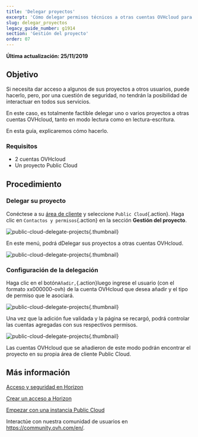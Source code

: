```yaml
---
title: 'Delegar proyectos'
excerpt: 'Cómo delegar permisos técnicos a otras cuentas OVHcloud para un proyecto Public Cloud'
slug: delegar_proyectos
legacy_guide_number: g1914
section: 'Gestión del proyecto'
order: 07
---
```


**Última actualización: 25/11/2019**
 
## Objetivo

Si necesita dar acceso a algunos de sus proyectos a otros usuarios, puede hacerlo, pero, por una cuestión de seguridad, no tendrán la posibilidad de interactuar en todos sus servicios. 

En este caso, es totalmente factible delegar uno o varios proyectos a otras cuentas OVHcloud, tanto en modo lectura como en lectura-escritura.

En esta guía, explicaremos cómo hacerlo.


### Requisitos

- 2 cuentas OVHcloud
- Un proyecto Public Cloud


## Procedimiento 

### Delegar su proyecto

Conéctese a su [área de cliente](https://ca.ovh.com/auth/?action=gotomanager&from=https://www.ovh.com/world/&ovhSubsidiary=ws) y seleccione `Public Cloud`{.action}. Haga clic en `Contactos y permisos`{.action} en la sección **Gestión del proyecto**.


![public-cloud-delegate-projects](images/pcidelegateprojects1.png){.thumbnail}

En este menú, podrá dDelegar sus proyectos a otras cuentas OVHcloud.


![public-cloud-delegate-projects](images/pcidelegateprojects2.png){.thumbnail}

### Configuración de la delegación

Haga clic en el botón`Añadir,`{.action}luego ingrese el usuario (con el formato xx000000-ovh) de la cuenta OVHcloud que desea añadir y el tipo de permiso que le asociará.

![public-cloud-delegate-projects](images/pcidelegateprojects3.png){.thumbnail}

Una vez que la adición fue validada y la página se recargó, podrá controlar las cuentas agregadas con sus respectivos permisos.

![public-cloud-delegate-projects](images/pcidelegateprojects4.png){.thumbnail}

Las cuentas OVHcloud que se añadieron de este modo podrán encontrar el proyecto en su propia área de cliente Public Cloud.

## Más información

[Acceso y seguridad en Horizon](../acceso_y_seguridad_en_horizon//)

[Crear un acceso a Horizon](../crear_un_acceso_a_horizon/)

[Empezar con una instancia Public Cloud](../empezar-con-una-instancia-public-cloud/)

Interactúe con nuestra comunidad de usuarios en <https://community.ovh.com/en/>.
